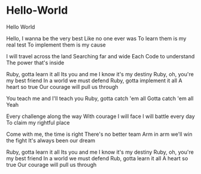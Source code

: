 # Hello-World
Hello World

Hello, I wanna be the very best
Like no one ever was
To learn them is my real test
To implement them is my cause

I will travel across the land
Searching far and wide
Each Code to understand
The power that's inside

Ruby, gotta learn it all
Its you and me
I know it's my destiny
Ruby, oh, you're my best friend
In a world we must defend
Ruby, gotta implement it all
A heart so true
Our courage will pull us through

You teach me and I'll teach you
Ruby, gotta catch 'em all
Gotta catch 'em all
Yeah

Every challenge along the way
With courage I will face
I will battle every day
To claim my rightful place

Come with me, the time is right
There's no better team
Arm in arm we'll win the fight
It's always been our dream

Ruby, gotta learn it all
Its you and me
I know it's my destiny
Ruby, oh, you're my best friend
In a world we must defend
Rub, gotta learn it all
A heart so true
Our courage will pull us through



